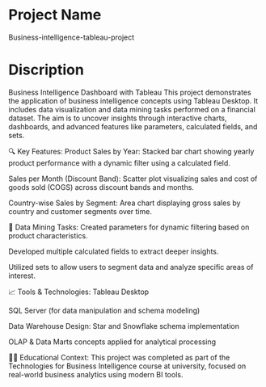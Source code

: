 # Project Name
Business-intelligence-tableau-project

# Discription
Business Intelligence Dashboard with Tableau
This project demonstrates the application of business intelligence concepts using Tableau Desktop. It includes data visualization and data mining tasks performed on a financial dataset. The aim is to uncover insights through interactive charts, dashboards, and advanced features like parameters, calculated fields, and sets.

🔍 Key Features:
Product Sales by Year: Stacked bar chart showing yearly product performance with a dynamic filter using a calculated field.

Sales per Month (Discount Band): Scatter plot visualizing sales and cost of goods sold (COGS) across discount bands and months.

Country-wise Sales by Segment: Area chart displaying gross sales by country and customer segments over time.

🧠 Data Mining Tasks:
Created parameters for dynamic filtering based on product characteristics.

Developed multiple calculated fields to extract deeper insights.

Utilized sets to allow users to segment data and analyze specific areas of interest.

📈 Tools & Technologies:
Tableau Desktop

SQL Server (for data manipulation and schema modeling)

Data Warehouse Design: Star and Snowflake schema implementation

OLAP & Data Marts concepts applied for analytical processing

👩‍🎓 Educational Context:
This project was completed as part of the Technologies for Business Intelligence course at university, focused on real-world business analytics using modern BI tools.
